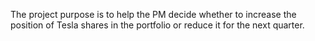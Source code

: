 The project purpose is to help the PM decide whether to increase the position of Tesla shares in the portfolio or reduce it for the next quarter.